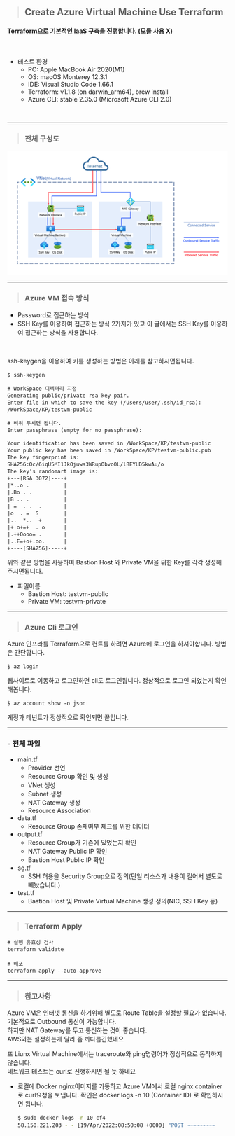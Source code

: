 > ## Create Azure Virtual Machine Use Terraform

#### Terraform으로 기본적인 IaaS 구축을 진행합니다. (모듈 사용 X)

<br>

- 테스트 환경
	- PC: Apple MacBook Air 2020(M1)
	- OS: macOS Monterey 12.3.1
	- IDE: Visual Studio Code 1.66.1
	- Terraform: v1.1.8 (on darwin_arm64), brew install
	- Azure CLI: stable 2.35.0 (Microsoft Azure CLI 2.0)

<br>

---

> ### 전체 구성도

![Image](src/AKS.png)

---

> ### Azure VM 접속 방식

- Password로 접근하는 방식
- SSH Key를 이용하여 접근하는 방식
2가지가 있고 이 글에서는 SSH Key를 이용하여 접근하는 방식을 사용합니다.

<br>

ssh-keygen을 이용하여 키를 생성하는 방법은 아래를 참고하시면됩니다.

```
$ ssh-keygen
```
```
# WorkSpace 디렉터리 지정
Generating public/private rsa key pair.
Enter file in which to save the key (/Users/user/.ssh/id_rsa): /WorkSpace/KP/testvm-public
```
```
# 비워 두시면 됩니다.
Enter passphrase (empty for no passphrase): 
```
```Enter same passphrase again: 
Your identification has been saved in /WorkSpace/KP/testvm-public
Your public key has been saved in /WorkSpace/KP/testvm-public.pub
The key fingerprint is:
SHA256:Oc/6iqU5MI1JkOjuws3WRupObvo0L/lBEYLD5kwAu/o
The key's randomart image is:
+---[RSA 3072]----+
|*..o .           |
|.Bo . .          |
|B .. .           |
| =  . .  .       |
|o  . =  S        |
|..  *..  +       |
|+ o+=+  . o      |
|.++Oooo= .       |
|..E=+o+.oo.      |
+----[SHA256]-----+
```

위와 같은 방법을 사용하여 Bastion Host 와 Private VM을 위한 Key를 각각 생성해 주시면됩니다.
- 파일이름
	- Bastion Host: testvm-public
	- Private VM: testvm-private

---

> ### Azure Cli 로그인

Azure 인프라를 Terraform으로 컨트롤 하려면 Azure에 로그인을 하셔야합니다.
방법은 간단합니다.

```
$ az login
```

웹사이트로 이동하고 로그인하면 cli도 로그인됩니다.
정상적으로 로그인 되었는지 확인해봅니다.

```
$ az account show -o json
```

계정과 테넌트가 정상적으로 확인되면 끝입니다.

---

### - 전체 파일

- main.tf
	- Provider 선언
	- Resource Group 확인 및 생성
	- VNet 생성
	- Subnet 생성
	- NAT Gateway 생성
	- Resource Association
- data.tf
	- Resource Group 존재여부 체크를 위한 데이터
- output.tf
	- Resource Group가 기존에 있었는지 확인
	- NAT Gateway Public IP 확인
	- Bastion Host Public IP 확인
- sg.tf
	- SSH 허용을 Security Group으로 정의(단일 리소스가 내용이 길어서 별도로 빼놨습니다.)
- test.tf
	- Bastion Host 및 Private Virtual Machine 생성 정의(NIC, SSH Key 등)


---

> ### Terraform Apply

```
# 실행 유효성 검사
terraform validate

# 배포
terraform apply --auto-approve
```

---

> ### 참고사항


 Azure VM은 인터넷 통신을 하기위해 별도로 Route Table을 설정할 필요가 없습니다.  
기본적으로 Outbound 통신이 가능합니다.  
하지만 NAT Gateway를 두고 통신하는 것이 좋습니다.  
AWS와는 설정하는게 달라 좀 까다롭긴했네요  

또 Liunx Virtual Machine에서는 traceroute와 ping명령어가 정상적으로 동작하지 않습니다.  
네트워크 테스트는 curl로 진행하시면 될 듯 하네요  

- 로컬에 Docker nginx이미지를 가동하고 Azure VM에서 로컬 nginx container로 curl요청을 보냅니다.
	확인은 docker logs -n 10 (Container ID) 로 확인하시면 됩니다.
	
	```sh
	$ sudo docker logs -n 10 cf4 
	58.150.221.203 - - [19/Apr/2022:08:50:08 +0000] "POST ~~~~~~~~~
	```
